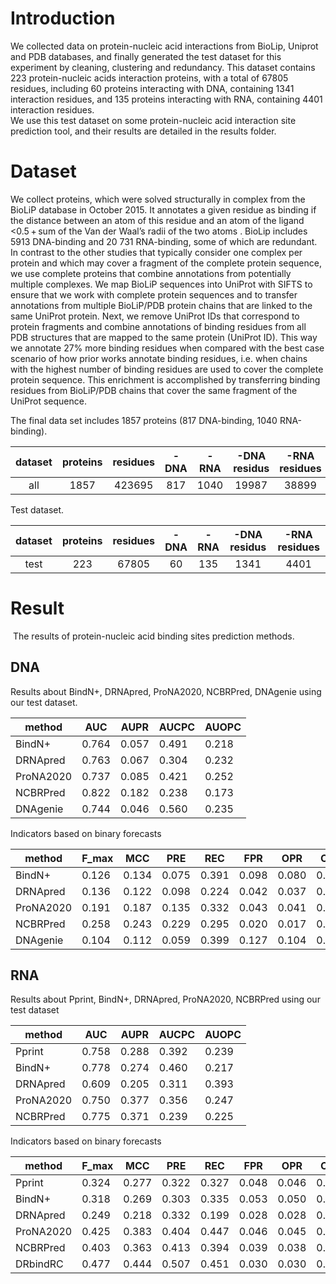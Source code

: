 # Introduction

  We collected data on protein-nucleic acid interactions from BioLip, Uniprot and PDB databases, and finally generated the test dataset for this experiment by cleaning, clustering and redundancy. This dataset contains 223 protein-nucleic acids interaction proteins, with a total of 67805 residues, including 60 proteins interacting with DNA, containing 1341 interaction residues, and 135 proteins interacting with RNA, containing 4401 interaction residues.  
  We use this test dataset on some protein-nucleic acid interaction site prediction tool, and their results are detailed in the results folder.

# Dataset

  We collect proteins, which were solved structurally in complex from the BioLiP database in October 2015. It annotates a given residue as binding if the distance between an atom of this residue and an atom of the ligand <0.5 + sum of the Van der Waal’s radii of the two atoms . BioLip includes 5913 DNA-binding and 20 731 RNA-binding, some of which are redundant. In contrast to the other studies that typically consider one complex per protein and which may cover a fragment of the complete protein sequence, we use complete proteins that combine annotations from potentially multiple complexes. We map BioLiP sequences into UniProt with SIFTS to ensure that we work with complete protein sequences and to transfer annotations from multiple BioLiP/PDB protein chains that are linked to the same UniProt protein. Next, we remove UniProt IDs that correspond to protein fragments and combine annotations of binding residues from all PDB structures that are mapped to the same protein (UniProt ID). This way we annotate 27% more binding residues when compared with the best case scenario of how prior works annotate binding residues, i.e. when chains with the highest number of binding residues are used to cover the complete protein sequence. This enrichment is accomplished by transferring binding residues from BioLiP/PDB chains that cover the same fragment of the UniProt sequence.

  The final data set includes 1857 proteins (817 DNA-binding, 1040 RNA-binding). 

|dataset|proteins|residues|-DNA|-RNA|-DNA residus|-RNA residues|
| :-------: | :--------: | :--------: | :----: | :----: | :------------: | :-------------: |
|all|1857|423695|817|1040|19987|38899|

  Test dataset.

|dataset|proteins|residues|-DNA|-RNA|-DNA residus|-RNA residues|
| :-------: | :--------: | :--------: | :----: | :----: | :------------: | :-------------: |
|test|223|67805|60|135|1341|4401|

# Result

​	The results of protein-nucleic acid binding sites prediction methods.

## DNA

  Results about BindN+, DRNApred, ProNA2020, NCBRPred, DNAgenie using our test dataset.

|method|AUC|AUPR|AUCPC|AUOPC|
| -----------| -------| -------| -------| -------|
|BindN+|0.764|0.057|0.491|0.218|
|DRNApred|0.763|0.067|0.304|0.232|
|ProNA2020|0.737|0.085|0.421|0.252|
|NCBRPred|0.822|0.182|0.238|0.173|
|DNAgenie|0.744|0.046|0.560|0.235|

  Indicators based on binary forecasts

|method|F_max|MCC|PRE|REC|FPR|OPR|CPR|REC/FPR|REC/OPR|REC/CPR|
| -----------| -------| -------| ---------| -------| -------| -------| -------| ---------| ---------| ---------|
|BindN+|0.126|0.134|0.075|0.391|0.098|0.080|0.354|4.007|4.905|1.103|
|DRNApred|0.136|0.122|0.098|0.224|0.042|0.037|0.112|5.376|6.083|2.011|
|ProNA2020|0.191|0.187|0.135|0.332|0.043|0.041|0.069|7.704|8.034|4.842|
|NCBRPred|0.258|0.243|0.229|0.295|0.020|0.017|0.069|14.680|17.646|4.294|
|DNAgenie|0.104|0.112|0.059|0.399|0.127|0.104|0.469|3.134|3.853|0.850|

## RNA

  Results about Pprint, BindN+, DRNApred, ProNA2020, NCBRPred using our test dataset

|method|AUC|AUPR|AUCPC|AUOPC|
| -----------| -------| -------| -------| -------|
|Pprint|0.758|0.288|0.392|0.239|
|BindN+|0.778|0.274|0.460|0.217|
|DRNApred|0.609|0.205|0.311|0.393|
|ProNA2020|0.750|0.377|0.356|0.247|
|NCBRPred|0.775|0.371|0.239|0.225|

  Indicators based on binary forecasts

|method|F_max|MCC|PRE|REC|FPR|OPR|CPR|REC/FPR|REC/OPR|REC/CPR|
| -----------| -----------------| -----------------| -----------------| -----------------| -----------------| -----------------| -----------------| ------------------| ------------------| ------------------|
|Pprint|0.324|0.277|0.322|0.327|0.048|0.046|0.138|6.842|7.115|2.366|
|BindN+|0.318|0.269|0.303|0.335|0.053|0.050|0.245|6.273|6.764|1.369|
|DRNApred|0.249|0.218|0.332|0.199|0.028|0.028|0.010|7.175|7.085|19.277|
|ProNA2020|0.425|0.383|0.404|0.447|0.046|0.045|0.078|9.778|9.919|5.748|
|NCBRPred|0.403|0.363|0.413|0.394|0.039|0.038|0.079|10.147|10.362|5.011|
|DRbindRC|0.477|0.444|0.507|0.451|0.030|0.030|0.051|14.825|15.029|8.873|
